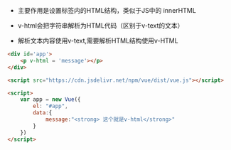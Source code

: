 - 主要作用是设置标签内的HTML结构，类似于JS中的 innerHTML
    
- v-html会把字符串解析为HTML代码（区别于v-text的文本）
    
- 解析文本内容使用v-text,需要解析HTML结构使用v-HTML

```html
<div id='app'>
	<p v-html = 'message'></p>
</div>

<script src="https://cdn.jsdelivr.net/npm/vue/dist/vue.js"></script>

<script>
	var app = new Vue({
    	el: "#app", 
    	data:{
			message:"<strong> 这个就是v-html</strong>"
		}
	})
</script>

```
